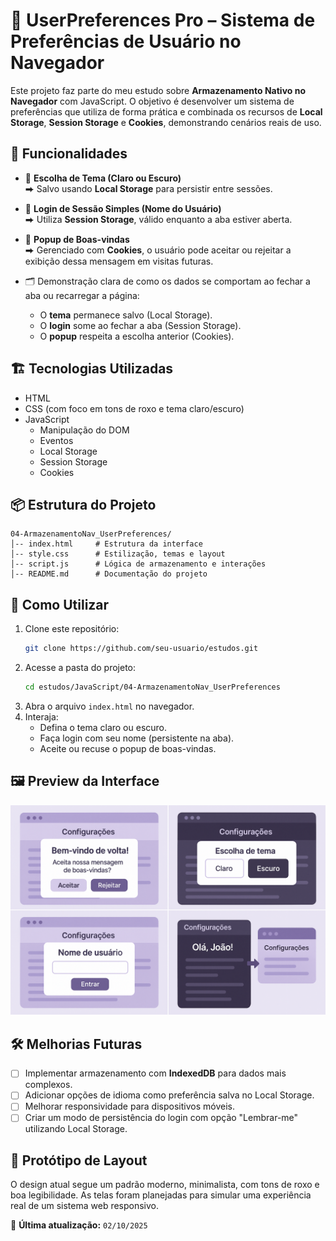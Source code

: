 
# 🌟 UserPreferences Pro – Sistema de Preferências de Usuário no Navegador

Este projeto faz parte do meu estudo sobre **Armazenamento Nativo no Navegador** com JavaScript. O objetivo é desenvolver um sistema de preferências que utiliza de forma prática e combinada os recursos de **Local Storage**, **Session Storage** e **Cookies**, demonstrando cenários reais de uso.

## 🚀 Funcionalidades
- 🎨 **Escolha de Tema (Claro ou Escuro)**  
  ⮕ Salvo usando **Local Storage** para persistir entre sessões.

- 🔐 **Login de Sessão Simples (Nome do Usuário)**  
  ⮕ Utiliza **Session Storage**, válido enquanto a aba estiver aberta.

- 🔔 **Popup de Boas-vindas**  
  ⮕ Gerenciado com **Cookies**, o usuário pode aceitar ou rejeitar a exibição dessa mensagem em visitas futuras.

- 🗂️ Demonstração clara de como os dados se comportam ao fechar a aba ou recarregar a página:
  - O **tema** permanece salvo (Local Storage).
  - O **login** some ao fechar a aba (Session Storage).
  - O **popup** respeita a escolha anterior (Cookies).

## 🏗️ Tecnologias Utilizadas
- HTML
- CSS (com foco em tons de roxo e tema claro/escuro)
- JavaScript
  - Manipulação do DOM
  - Eventos
  - Local Storage
  - Session Storage
  - Cookies

## 📦 Estrutura do Projeto
```
04-ArmazenamentoNav_UserPreferences/
│-- index.html     # Estrutura da interface
│-- style.css      # Estilização, temas e layout
│-- script.js      # Lógica de armazenamento e interações
│-- README.md      # Documentação do projeto
```

## 🎯 Como Utilizar
1. Clone este repositório:
   ```sh
   git clone https://github.com/seu-usuario/estudos.git
   ```
2. Acesse a pasta do projeto:
   ```sh
   cd estudos/JavaScript/04-ArmazenamentoNav_UserPreferences
   ```
3. Abra o arquivo `index.html` no navegador.
4. Interaja:
   - Defina o tema claro ou escuro.
   - Faça login com seu nome (persistente na aba).
   - Aceite ou recuse o popup de boas-vindas.

## 🖼️ Preview da Interface
![Preview do Projeto](./preview.png)

## 🛠️ Melhorias Futuras
- [ ] Implementar armazenamento com **IndexedDB** para dados mais complexos.
- [ ] Adicionar opções de idioma como preferência salva no Local Storage.
- [ ] Melhorar responsividade para dispositivos móveis.
- [ ] Criar um modo de persistência do login com opção "Lembrar-me" utilizando Local Storage.

## 📐 Protótipo de Layout
O design atual segue um padrão moderno, minimalista, com tons de roxo e boa legibilidade. As telas foram planejadas para simular uma experiência real de um sistema web responsivo.

📌 **Última atualização:** `02/10/2025`
